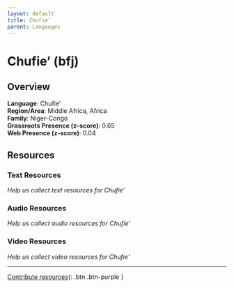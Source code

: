 ```yaml
---
layout: default
title: Chufie’
parent: Languages
---
```


# Chufie’ (bfj)

## Overview

**Language**: Chufie’  
**Region/Area**: Middle Africa, Africa  
**Family**: Niger-Congo  
**Grassroots Presence (z-score)**: 0.65  
**Web Presence (z-score)**: 0.04  

## Resources

### Text Resources
*Help us collect text resources for Chufie’*

### Audio Resources
*Help us collect audio resources for Chufie’*

### Video Resources
*Help us collect video resources for Chufie’*

---

[Contribute resources](https://forms.office.com/e/1SfLJx3u1r){: .btn .btn-purple }
